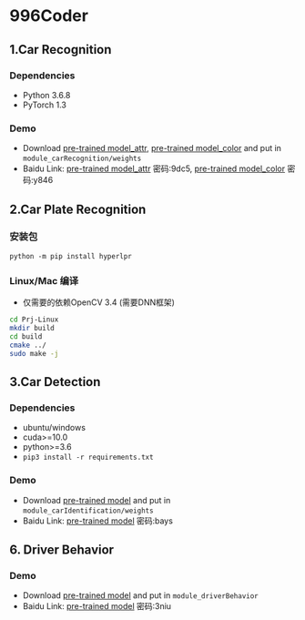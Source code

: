 # 996Coder

## 1.Car Recognition

### Dependencies

- Python 3.6.8
- PyTorch 1.3

### Demo

- Download [pre-trained model_attr](https://drive.google.com/file/d/1DhGx6zx58gMG7Cz0cd40hb_qQaCE4yy4/view?usp=sharing), [pre-trained model_color](https://drive.google.com/file/d/11ao60U5NMnebOixpRU9jedCAJI70H-oE/view?usp=sharing) and put in `module_carRecognition/weights`
- Baidu Link: [pre-trained model_attr](https://pan.baidu.com/s/1PzlS9o-TBKmnGOdwa0cTpw)  密码:9dc5, [pre-trained model_color](https://pan.baidu.com/s/12lu8x0XUqGSztQQN6cLiVw)  密码:y846

## 2.Car Plate Recognition

### 安装包

`python -m pip install hyperlpr`

### Linux/Mac 编译

- 仅需要的依赖OpenCV 3.4 (需要DNN框架)

```bash
cd Prj-Linux
mkdir build 
cd build
cmake ../
sudo make -j 
```

## 3.Car Detection

### Dependencies

- ubuntu/windows
- cuda>=10.0
- python>=3.6
- `pip3 install -r requirements.txt`

### Demo

- Download [pre-trained model](https://drive.google.com/file/d/1KOPf-5njMV-bwEVf67xqjIyZKDEJpfZF/view?usp=sharing) and put in `module_carIdentification/weights`
- Baidu Link: [pre-trained model](https://pan.baidu.com/s/184-_gjR35VV-EfRuY_FHKA)  密码:bays

## 6. Driver Behavior

### Demo

- Download [pre-trained model](https://drive.google.com/file/d/1AtI1yb2ECEc5bgO9Vu6r-TZlXxW2RDeh/view?usp=sharing) and put in `module_driverBehavior`
- Baidu Link: [pre-trained model](https://pan.baidu.com/s/1ioQXRCUqLXUz9w_oBqWzsg)  密码:3niu

